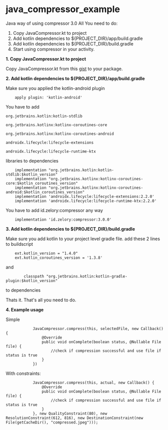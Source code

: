 # java_compressor_example
Java way of using compressor 3.0
All You need to do:
1. Copy JavaCompressor.kt to project
2. Add kotlin dependencies to ${PROJECT_DIR}/app/build.gradle
3. Add kotlin dependencies to ${PROJECT_DIR}/build.gradle
4. Start using compressor in your activity.

**1. Copy JavaCompressor.kt to project**

Copy JavaCompressor.kt from this [gist](https://gist.github.com/nareshkatta99/5fbe8a37799d5a48ea9de32af4a69ea9)
 to your package.

**2. Add kotlin dependencies to ${PROJECT_DIR}/app/build.gradle**

Make sure you applied the kotlin-android plugin
```
    apply plugin: 'kotlin-android'
```

You have to add 

    org.jetbrains.kotlin:kotlin-stdlib

    org.jetbrains.kotlinx:kotlinx-coroutines-core

    org.jetbrains.kotlinx:kotlinx-coroutines-android

    androidx.lifecycle:lifecycle-extensions

    androidx.lifecycle:lifecycle-runtime-ktx

libraries to dependencies

```
    implementation "org.jetbrains.kotlin:kotlin-stdlib:$kotlin_version"
    implementation "org.jetbrains.kotlinx:kotlinx-coroutines-core:$kotlin_coroutines_version"
    implementation "org.jetbrains.kotlinx:kotlinx-coroutines-android:$kotlin_coroutines_version"
    implementation 'androidx.lifecycle:lifecycle-extensions:2.2.0'
    implementation 'androidx.lifecycle:lifecycle-runtime-ktx:2.2.0'
```
You have to add id.zelory:compressor any way
```
    implementation 'id.zelory:compressor:3.0.0'
```
**3. Add kotlin dependencies to ${PROJECT_DIR}/build.gradle**

Make sure you add kotlin to your project level gradle file.
add these 2 lines to buildscript
```
    ext.kotlin_version = "1.4.0"
    ext.kotlin_coroutines_version = '1.3.8'
```
and 

```
        classpath "org.jetbrains.kotlin:kotlin-gradle-plugin:$kotlin_version"
```
to dependencies 

Thats it. That's all you need to do.

**4. Example usage**

Simple
```
            JavaCompressor.compress(this, selectedFile, new Callback(){
                @Override
                public void onComplete(boolean status, @Nullable File file) {
                    //check if compression successful and use file if status is true
                }
            })
```
With constraints:
```
            JavaCompressor.compress(this, actual, new Callback() {
                @Override
                public void onComplete(boolean status, @Nullable File file) {
                    //check if compression successful and use file if status is true
                }
            }, new QualityConstraint(80), new ResolutionConstraint(612, 816), new DestinationConstraint(new File(getCacheDir(), "compressed.jpeg")));
```
